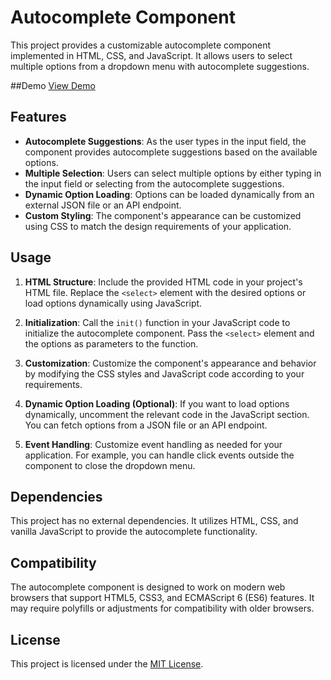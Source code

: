 # Autocomplete Component

This project provides a customizable autocomplete component implemented in HTML, CSS, and JavaScript. It allows users to select multiple options from a dropdown menu with autocomplete suggestions.

##Demo
[View Demo](https://maurya-sachin.github.io/Multi-Select-Ticket-Dropdown/)

## Features

- **Autocomplete Suggestions**: As the user types in the input field, the component provides autocomplete suggestions based on the available options.
- **Multiple Selection**: Users can select multiple options by either typing in the input field or selecting from the autocomplete suggestions.
- **Dynamic Option Loading**: Options can be loaded dynamically from an external JSON file or an API endpoint.
- **Custom Styling**: The component's appearance can be customized using CSS to match the design requirements of your application.

## Usage

1. **HTML Structure**: Include the provided HTML code in your project's HTML file. Replace the `<select>` element with the desired options or load options dynamically using JavaScript.

2. **Initialization**: Call the `init()` function in your JavaScript code to initialize the autocomplete component. Pass the `<select>` element and the options as parameters to the function.

3. **Customization**: Customize the component's appearance and behavior by modifying the CSS styles and JavaScript code according to your requirements.

4. **Dynamic Option Loading (Optional)**: If you want to load options dynamically, uncomment the relevant code in the JavaScript section. You can fetch options from a JSON file or an API endpoint.

5. **Event Handling**: Customize event handling as needed for your application. For example, you can handle click events outside the component to close the dropdown menu.

## Dependencies

This project has no external dependencies. It utilizes HTML, CSS, and vanilla JavaScript to provide the autocomplete functionality.

## Compatibility

The autocomplete component is designed to work on modern web browsers that support HTML5, CSS3, and ECMAScript 6 (ES6) features. It may require polyfills or adjustments for compatibility with older browsers.

## License

This project is licensed under the [MIT License](LICENSE).
